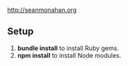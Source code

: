 http://seanmonahan.org

## Setup

1. __bundle install__ to install Ruby gems.
2. __npm install__ to install Node modules.